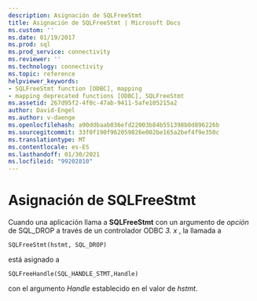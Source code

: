 ```yaml
---
description: Asignación de SQLFreeStmt
title: Asignación de SQLFreeStmt | Microsoft Docs
ms.custom: ''
ms.date: 01/19/2017
ms.prod: sql
ms.prod_service: connectivity
ms.reviewer: ''
ms.technology: connectivity
ms.topic: reference
helpviewer_keywords:
- SQLFreeStmt function [ODBC], mapping
- mapping deprecated functions [ODBC], SQLFreeStmt
ms.assetid: 267d95f2-4f0c-47ab-9411-5afe105215a2
author: David-Engel
ms.author: v-daenge
ms.openlocfilehash: a90ddbaab036efd22003b84b551398b0d896226b
ms.sourcegitcommit: 33f0f190f962059826e002be165a2bef4f9e350c
ms.translationtype: MT
ms.contentlocale: es-ES
ms.lasthandoff: 01/30/2021
ms.locfileid: "99202810"
---
```

# <a name="sqlfreestmt-mapping"></a>Asignación de SQLFreeStmt
Cuando una aplicación llama a **SQLFreeStmt** con un argumento de *opción* de SQL_DROP a través de un controlador ODBC *3. x* , la llamada a  
  
```  
SQLFreeStmt(hstmt, SQL_DROP)   
```  
  
 está asignado a  
  
```  
SQLFreeHandle(SQL_HANDLE_STMT,Handle)  
```  
  
 con el argumento *Handle* establecido en el valor de *hstmt*.
